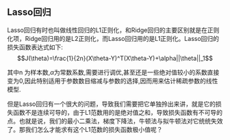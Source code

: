 ## Lasso回归
Lasso回归有时也叫做线性回归的L1正则化，和Ridge回归的主要区别就是在正则化项，Ridge回归用的是L2正则化，而Lasso回归用的是L1正则化。Lasso回归的损失函数表达式如下:
$$J(\theta)=\frac{1}{2n}(X\theta-Y)^T(X\theta-Y)+\alpha||\theta||_1$$

其中n 为样本数,$\alpha$为常数系数,需要进行调优,甚至还是一些绝对值较小的系数直接变为0,因此特别适用于参数数目缩减与参数的选择,因而用来估计稀疏参数的线性模型.

但是Lasso回归有一个很大的问题，导致我们需要把它单独拎出来讲，就是它的损失函数不是连续可导的，由于L1范数用的是绝对值之和，导致损失函数有不可导的点。也就是说，我们的最小二乘法，梯度下降法，牛顿法与拟牛顿法对它统统失效了。那我们怎么才能求有这个L1范数的损失函数极小值呢？